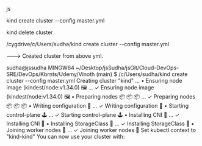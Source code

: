 js


kind create cluster --config  master.yml


kind delete cluster



/cygdrive/c/Users/sudha/kind create cluster --config  master.yml

---> Created cluster from above yml. 

sudha@jssudha MINGW64 ~/Desktop/jsSudha/jsGit/Cloud-DevOps-SRE/DevOps/Kbrnts/Udemy/Vinoth (main)
$ /c/Users/sudha/kind create cluster --config  master.yml
Creating cluster "kind" ...
 • Ensuring node image (kindest/node:v1.34.0) 🖼  ...
 ✓ Ensuring node image (kindest/node:v1.34.0) 🖼
 • Preparing nodes 📦 📦 📦   ...
 ✓ Preparing nodes 📦 📦 📦
 • Writing configuration 📜  ...
 ✓ Writing configuration 📜
 • Starting control-plane 🕹️  ...
 ✓ Starting control-plane 🕹️
 • Installing CNI 🔌  ...
 ✓ Installing CNI 🔌
 • Installing StorageClass 💾  ...
 ✓ Installing StorageClass 💾
 • Joining worker nodes 🚜  ...
 ✓ Joining worker nodes 🚜
Set kubectl context to "kind-kind"
You can now use your cluster with:




